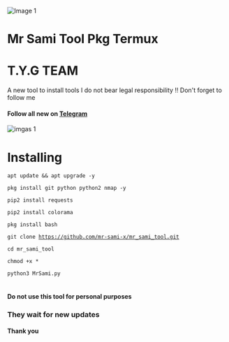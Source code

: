 ![Image 1](https://raw.githubusercontent.com/mr-sami-x/admin-ye/main/PicsArt_04-05-03.17.28~2.png)
# Mr Sami Tool Pkg Termux
# T.Y.G TEAM # 
A new tool to install tools
I do not bear legal responsibility !!
Don't forget to follow me
#### Follow all new on [Telegram](https://t.me/Hack_4x)
![imgas 1](https://c.top4top.io/p_229057adp1.jpg)

# Installing
<code>apt update && apt upgrade -y</code>

<code>pkg install git python python2 nmap -y</code>

<code>pip2 install requests </code>

<code>pip2 install colorama </code>

<code>pkg install bash </code>

<code>git clone https://github.com/mr-sami-x/mr_sami_tool.git</code>

<code>cd mr_sami_tool</code>

<code>chmod +x *</code>

<code>python3 MrSami.py </code><br><br>


#### Do not use this tool for personal purposes
### They wait for new updates
#### Thank you
